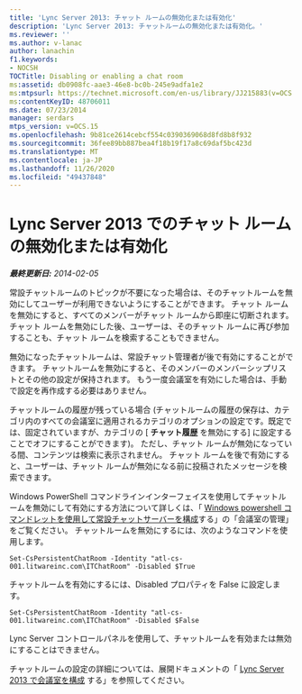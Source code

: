 ```yaml
---
title: 'Lync Server 2013: チャット ルームの無効化または有効化'
description: 'Lync Server 2013: チャットルームの無効化または有効化。'
ms.reviewer: ''
ms.author: v-lanac
author: lanachin
f1.keywords:
- NOCSH
TOCTitle: Disabling or enabling a chat room
ms:assetid: db0908fc-aae3-46e8-bc0b-245e9adfa1e2
ms:mtpsurl: https://technet.microsoft.com/en-us/library/JJ215883(v=OCS.15)
ms:contentKeyID: 48706011
ms.date: 07/23/2014
manager: serdars
mtps_version: v=OCS.15
ms.openlocfilehash: 9b81ce2614cebcf554c0390369068d8fd8b8f932
ms.sourcegitcommit: 36fee89bb887bea4f18b19f17a8c69daf5bc423d
ms.translationtype: MT
ms.contentlocale: ja-JP
ms.lasthandoff: 11/26/2020
ms.locfileid: "49437848"
---
```

# <a name="disabling-or-enabling-a-chat-room-in-lync-server-2013"></a>Lync Server 2013 でのチャット ルームの無効化または有効化

<div data-xmlns="http://www.w3.org/1999/xhtml">

<div class="topic" data-xmlns="http://www.w3.org/1999/xhtml" data-msxsl="urn:schemas-microsoft-com:xslt" data-cs="https://msdn.microsoft.com/">

<div data-asp="https://msdn2.microsoft.com/asp">



</div>

<div id="mainSection">

<div id="mainBody">

<span> </span>

_**最終更新日:** 2014-02-05_

常設チャットルームのトピックが不要になった場合は、そのチャットルームを無効にしてユーザーが利用できないようにすることができます。 チャット ルームを無効にすると、すべてのメンバーがチャット ルームから即座に切断されます。 チャット ルームを無効にした後、ユーザーは、そのチャット ルームに再び参加することも、チャット ルームを検索することもできません。

無効になったチャットルームは、常設チャット管理者が後で有効にすることができます。 チャットルームを無効にすると、そのメンバーのメンバーシップリストとその他の設定が保持されます。 もう一度会議室を有効にした場合は、手動で設定を再作成する必要はありません。

チャットルームの履歴が残っている場合 (チャットルームの履歴の保存は、カテゴリ内のすべての会議室に適用されるカテゴリのオプションの設定です。既定では、固定されていますが、カテゴリの [ **チャット履歴** を無効にする] に設定することでオフにすることができます)。 ただし、チャット ルームが無効になっている間、コンテンツは検索に表示されません。 チャット ルームを後で有効にすると、ユーザーは、チャット ルームが無効になる前に投稿されたメッセージを検索できます。

Windows PowerShell コマンドラインインターフェイスを使用してチャットルームを無効にして有効にする方法について詳しくは、「 [Windows powershell コマンドレットを使用して常設チャットサーバーを構成](configuring-persistent-chat-server-by-using-windows-powershell-cmdlets.md)する」の「会議室の管理」をご覧ください。 チャットルームを無効にするには、次のようなコマンドを使用します。

    Set-CsPersistentChatRoom -Identity "atl-cs-001.litwareinc.com\ITChatRoom" -Disabled $True

チャットルームを有効にするには、Disabled プロパティを False に設定します。

    Set-CsPersistentChatRoom -Identity "atl-cs-001.litwareinc.com\ITChatRoom" -Disabled $False

Lync Server コントロールパネルを使用して、チャットルームを有効または無効にすることはできません。

チャットルームの設定の詳細については、展開ドキュメントの「 [Lync Server 2013 で会議室を構成](lync-server-2013-configure-rooms.md) する」を参照してください。

</div>

<span> </span>

</div>

</div>

</div>

